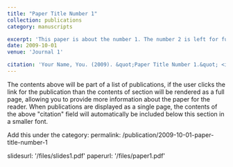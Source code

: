 ```yaml
---
title: "Paper Title Number 1"
collection: publications
category: manuscripts

excerpt: 'This paper is about the number 1. The number 2 is left for future work.'
date: 2009-10-01
venue: 'Journal 1'

citation: 'Your Name, You. (2009). &quot;Paper Title Number 1.&quot; <i>Journal 1</i>. 1(1).'
---
```


The contents above will be part of a list of publications, if the user clicks the link for the publication than the contents of section will be rendered as a full page, allowing you to provide more information about the paper for the reader. When publications are displayed as a single page, the contents of the above "citation" field will automatically be included below this section in a smaller font.

Add this under the category:
permalink: /publication/2009-10-01-paper-title-number-1

slidesurl: '/files/slides1.pdf'
paperurl: '/files/paper1.pdf'